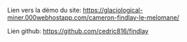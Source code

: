 Lien vers la démo du site:
https://glaciological-miner.000webhostapp.com/cameron-findlay-le-melomane/

Lien github:
https://github.com/cedric816/findlay
